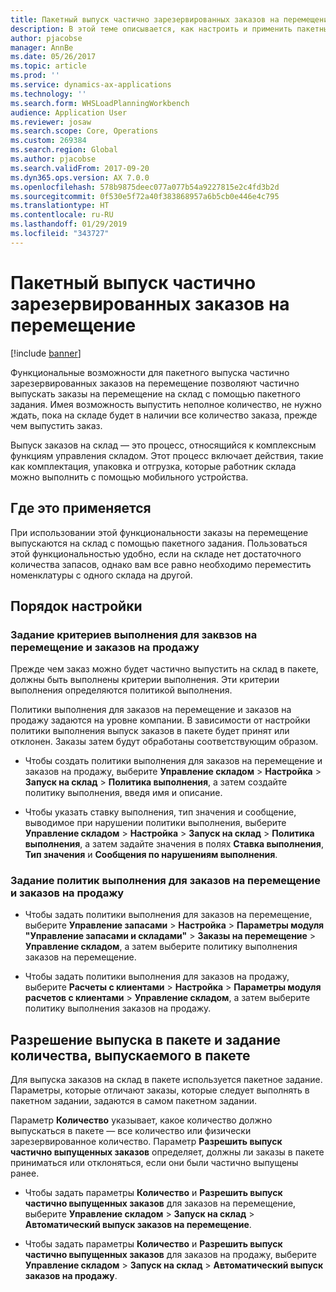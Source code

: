 ```yaml
---
title: Пакетный выпуск частично зарезервированных заказов на перемещение
description: В этой теме описывается, как настроить и применить пакетный выпуск частично зарезервированных заказов на перемещение на мобильном устройстве.
author: pjacobse
manager: AnnBe
ms.date: 05/26/2017
ms.topic: article
ms.prod: ''
ms.service: dynamics-ax-applications
ms.technology: ''
ms.search.form: WHSLoadPlanningWorkbench
audience: Application User
ms.reviewer: josaw
ms.search.scope: Core, Operations
ms.custom: 269384
ms.search.region: Global
ms.author: pjacobse
ms.search.validFrom: 2017-09-20
ms.dyn365.ops.version: AX 7.0.0
ms.openlocfilehash: 578b9875deec077a077b54a9227815e2c4fd3b2d
ms.sourcegitcommit: 0f530e5f72a40f383868957a6b5cb0e446e4c795
ms.translationtype: HT
ms.contentlocale: ru-RU
ms.lasthandoff: 01/29/2019
ms.locfileid: "343727"
---
```

# <a name="batch-release-of-partially-reserved-transfer-orders"></a>Пакетный выпуск частично зарезервированных заказов на перемещение

[!include [banner](../includes/banner.md)]

Функциональные возможности для пакетного выпуска частично зарезервированных заказов на перемещение позволяют частично выпускать заказы на перемещение на склад с помощью пакетного задания.
Имея возможность выпустить неполное количество, не нужно ждать, пока на складе будет в наличии все количество заказа, прежде чем выпустить заказ.

Выпуск заказов на склад — это процесс, относящийся к комплексным функциям управления складом. Этот процесс включает действия, такие как комплектация, упаковка и отгрузка, которые работник склада можно выполнить с помощью мобильного устройства.

## <a name="where-it-applies"></a>Где это применяется

При использовании этой функциональности заказы на перемещение выпускаются на склад с помощью пакетного задания. Пользоваться этой функциональностью удобно, если на складе нет достаточного количества запасов, однако вам все равно необходимо переместить номенклатуры с одного склада на другой.

## <a name="how-it-is-set-up"></a>Порядок настройки

### <a name="specify-fulfillment-criteria-for-transfer-orders-and-sales-orders"></a>Задание критериев выполнения для заквзов на перемещение и заказов на продажу

Прежде чем заказ можно будет частично выпустить на склад в пакете, должны быть выполнены критерии выполнения. Эти критерии выполнения определяются политикой выполнения.

Политики выполнения для заказов на перемещение и заказов на продажу задаются на уровне компании. В зависимости от настройки политики выполнения выпуск заказов в пакете будет принят или отклонен. Заказы затем будут обработаны соответствующим образом.

-   Чтобы создать политики выполнения для заказов на перемещение и заказов на продажу, выберите **Управление складом** \> **Настройка** \> **Запуск на склад** \> **Политика выполнения**, а затем создайте политику выполнения, введя имя и описание.

-   Чтобы указать ставку выполнения, тип значения и сообщение, выводимое при нарушении политики выполнения, выберите **Управление складом** \> **Настройка** \> **Запуск на склад** \> **Политика выполнения**, а затем задайте значения в полях **Ставка выполнения**, **Тип значения** и **Сообщения по нарушениям выполнения**.

### <a name="set-the-fulfillment-policies-for-transfer-orders-and-sales-orders"></a>Задание политик выполнения для заказов на перемещение и заказов на продажу

-   Чтобы задать политики выполнения для заказов на перемещение, выберите **Управление запасами** \> **Настройка** \> **Параметры модуля "Управление запасами и складами"** \> **Заказы на перемещение** \> **Управление складом**, а затем выберите политику выполнения заказов на перемещение.

-   Чтобы задать политики выполнения для заказов на продажу, выберите **Расчеты с клиентами** \> **Настройка** \> **Параметры модуля расчетов с клиентами** \> **Управление складом**, а затем выберите политику выполнения заказов на продажу.

## <a name="allow-release-in-a-batch-and-specify-the-quantity-that-should-be-release-in-a-batch"></a>Разрешение выпуска в пакете и задание количества, выпускаемого в пакете

Для выпуска заказов на склад в пакете используется пакетное задание. Параметры, которые отличают заказы, которые следует выполнять в пакетном задании, задаются в самом пакетном задании.

Параметр **Количество** указывает, какое количество должно выпускаться в пакете — все количество или физически зарезервированное количество. Параметр **Разрешить выпуск частично выпущенных заказов** определяет, должны ли заказы в пакете приниматься или отклоняться, если они были частично выпущены ранее.

-   Чтобы задать параметры **Количество** и **Разрешить выпуск частично выпущенных заказов** для заказов на перемещение, выберите **Управление складом** \> **Запуск на склад** \> **Автоматический выпуск заказов на перемещение**.

-   Чтобы задать параметры **Количество** и **Разрешить выпуск частично выпущенных заказов** для заказов на продажу, выберите **Управление складом** \> **Запуск на склад** \> **Автоматический выпуск заказов на продажу**.
